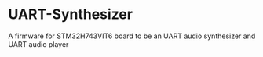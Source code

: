 # UART-Synthesizer
A firmware for STM32H743VIT6 board to be an UART audio synthesizer and UART audio player
